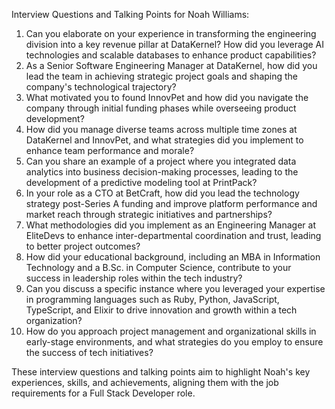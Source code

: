 Interview Questions and Talking Points for Noah Williams:

1. Can you elaborate on your experience in transforming the engineering division into a key revenue pillar at DataKernel? How did you leverage AI technologies and scalable databases to enhance product capabilities?
2. As a Senior Software Engineering Manager at DataKernel, how did you lead the team in achieving strategic project goals and shaping the company's technological trajectory?
3. What motivated you to found InnovPet and how did you navigate the company through initial funding phases while overseeing product development?
4. How did you manage diverse teams across multiple time zones at DataKernel and InnovPet, and what strategies did you implement to enhance team performance and morale?
5. Can you share an example of a project where you integrated data analytics into business decision-making processes, leading to the development of a predictive modeling tool at PrintPack?
6. In your role as a CTO at BetCraft, how did you lead the technology strategy post-Series A funding and improve platform performance and market reach through strategic initiatives and partnerships?
7. What methodologies did you implement as an Engineering Manager at EliteDevs to enhance inter-departmental coordination and trust, leading to better project outcomes?
8. How did your educational background, including an MBA in Information Technology and a B.Sc. in Computer Science, contribute to your success in leadership roles within the tech industry?
9. Can you discuss a specific instance where you leveraged your expertise in programming languages such as Ruby, Python, JavaScript, TypeScript, and Elixir to drive innovation and growth within a tech organization?
10. How do you approach project management and organizational skills in early-stage environments, and what strategies do you employ to ensure the success of tech initiatives?

These interview questions and talking points aim to highlight Noah's key experiences, skills, and achievements, aligning them with the job requirements for a Full Stack Developer role.